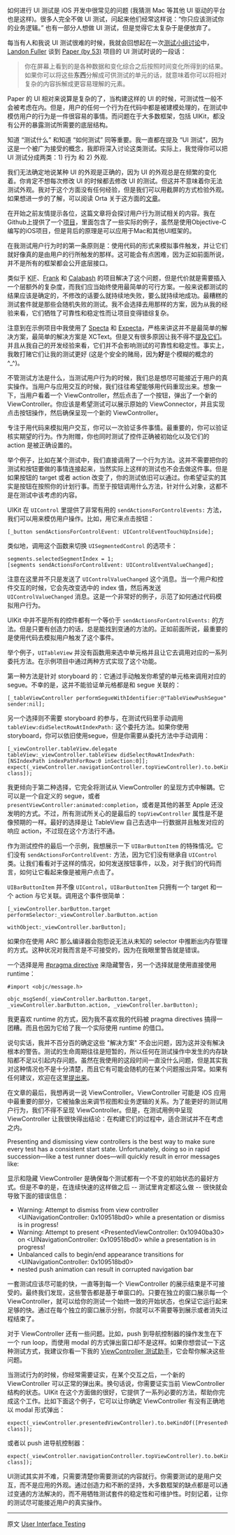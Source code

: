 如何进行 UI 测试是 iOS 开发中很常见的问题 (我猜测 Mac 等其他 UI 驱动的平台也是这样)。很多人完全不做 UI 测试，问起来他们经常这样说：“你只应该测试你的业务逻辑。” 也有一部分人想做 UI 测试，但是觉得它太复杂于是便放弃了。

每当有人和我说 UI 测试很难的时候，我就会回想起在一次[测试小组讨论](http://www.meetup.com/CocoaPods-NYC/events/164278492/)中，[Landon Fuller](https://twitter.com/landonfuller) 谈到 [Paper (by 53)](https://www.fiftythree.com/paper) 项目的 UI 测试时说的一段话：

> 你在屏幕上看到的是各种数据和变化综合之后按照时间变化所得到的结果。如果你可以将这些**东西**分解成可供测试的单元的话，就意味着你可以将相对复杂的内容拆解成更容易理解的元素。

Paper 的 UI 相对来说算是复杂的了，当构建这样的 UI 的时候，可测试性一般不会被考虑在内。但是，用户的任何一个行为在代码中都是被建模处理的，在测试中模仿用户的行为是一件很容易的事情。而问题在于大多数框架，包括 UIKit，都没有公开的暴露测试所需要的底层结构。

知道 “测试什么” 和知道 “如何测试” 同等重要。我一直都在提及 “UI 测试”，因为这是一个被广为接受的概念，我即将深入讨论这类测试。实际上，我觉得你可以把 UI 测试分成两类：1) 行为 和 2) 外观.

我们无法确定地说某种 UI 的外观是正确的，因为 UI 的外观总是在频繁的变化着。你肯定不想每次修改 UI 的时候都去修改 UI 的测试。但这并不意味着你无法测试外观。我对于这个方面没有任何经验，但是我们可以用截屏的方式检验外观。如果想进一步的了解，可以阅读 Orta 关于这方面的[文章](http://objccn.io/issue-15-7)。

在开始之前友情提示各位，这篇文章将会探讨用户行为测试相关的内容。我在Github上提供了一个[项目](https://github.com/klaaspieter/objc-io-issue-15-ux-testing)，里面包含了一些实际的例子，虽然是使用Objective-C编写的iOS项目，但是背后的原理是可以应用于Mac和其他UI框架的。

在我测试用户行为时的第一条原则是：使用代码的形式来模拟事件触发，并让它们就好像真的是由用户的行所触发的那样。这可能会有点困难，因为正如前面所说，并不是所有的框架都会公开底层接口。

类似于 [KIF](https://github.com/kif-framework/KIF)、[Frank](http://www.testingwithfrank.com/) 和 [Calabash](http://calaba.sh/) 的项目解决了这个问题，但是代价就是需要插入一个层额外的复杂度，而我们应当始终使用最简单的可行方案。一般来说都测试的结果应该是确定的，不修改的话要么就持续地失败，要么就持续地成功。最糟糕的测试套件就是那些会随机失败的测试。我不会选择去用那样的方案，因为从我的经验来看，它们牺牲了可靠性和稳定性而让项目变得错综复杂。

注意到在示例项目中我使用了 [Specta](https://github.com/specta/specta) 和 [Expecta](https://github.com/specta/expecta)，严格来讲这并不是最简单的解决方案，最简单的解决方案是 XCText。但是又有很多原因让我不得不[提及它们](http://www.annema.me/why-i-prefer-testing-with-specta-expecta-and-ocmockito)。并且从我自己的开发经验来看，它们并不会影响测试的可靠性和稳定性。事实上，我敢打赌它们让我的测试更好 (这是个安全的赌局，因为**好**是个模糊的概念的^_^)。

不管测试方法是什么，当测试用户行为的时候，我们总是想尽可能接近于用户的真实操作。当用户与应用交互的时候，我们往往希望能够用代码重现出来。想象一下，当用户看着一个 ViewController，然后点击了一个按钮，弹出了一个新的 ViewController。你应该是希望测试可以展示原始的 ViewConnector，并且实现点击按钮操作，然后确保呈现一个新的 ViewController。

专注于用代码来模拟用户交互，你可以一次验证多件事情。最重要的，你可以验证核实期望的行为。作为附赠，你也同时测试了控件正确被初始化以及它们的 action 是被正确设置的。

举个例子，比如在某个测试中，我们直接调用了一个行为方法。这并不需要把你的测试和按钮要做的事情连接起来，当然实际上这样的测试也不会去做这件事。但是如果按钮的 target 或者 action 改变了，你的测试依旧可以通过。你希望证实的其实是按钮在按照你的计划行事。而至于按钮调用什么方法，针对什么对象，这都不是在测试中该考虑的内容。

UIKit 在 `UIControl` 里提供了非常有用的 `sendActionsForControlEvents:` 方法，我们可以用来模仿用户操作。比如，用它来点击按钮：

    [_button sendActionsForControlEvent: UIControlEventTouchUpInside];

类似地，调用这个函数来切换 `UISegmentedControl` 的选项卡：

    segments.selectedSegmentIndex = 1;
    [segments sendActionsForControlEvent: UIControlEventValueChanged];

注意在这里并不只是发送了 `UIControlValueChanged` 这个消息。当一个用户和控件交互的时候，它会先改变选中的 index 值，然后再发送 `UIControlValueChanged` 消息。这是一个非常好的例子，示范了如何通过代码模拟用户行为。

UIKit 中并不是所有的控件都有一个等价于 `sendActionsForControlEvents:` 的方法。但是只要有创造力的话，总是能找到变通的方法的。正如前面所说，最重要的是使用代码去模拟用户触发了这个事件。

举个例子，`UITableView` 并没有函数用来选中单元格并且让它去调用对应的一系列委托方法。在示例项目中通过两种方式实现了这个功能。

第一种方法是针对 storyboard 的：它通过手动触发你希望的单元格来调用对应的 segue。不幸的是，这并不能验证单元格都是和 segue 关联的：

    [_tableViewController performSegueWithIdentifier:@"TableViewPushSegue" sender:nil];

另一个选择则不需要 storyboard 的参与，在测试代码里手动调用 `tableView:didSelectRowAtIndexPath:` 这个委托方法。如果你使用 storyboard，你可以依旧使用segue，但是你需要从委托方法中手动调用：

    [_viewController.tableView.delegate tableView:_viewController.tableView didSelectRowAtIndexPath:[NSIndexPath indexPathForRow:0 inSection:0]];
    expect(_viewController.navigationController.topViewController).to.beKindOf([PresentedViewController class]);

我更倾向于第二种选择，它完全将测试从 ViewController 的呈现方式中解耦。它可以是一个自定义的 segue，或者 `presentViewController:animated:completion`，或者是其他的甚至 Apple 还没发明的方式。不过，所有测试所关心的是最后的 `topViewController` 属性是不是像预期的一样。最好的选择是让 TableView 自己去选中一行数据并且触发对应的响应 action，不过现在这个方法行不通。

作为测试控件的最后一个示例，我想展示一下 `UIBarButtonItem` 的特殊情况。它们没有 `sendActionsForControlEvent:` 方法，因为它们没有继承自 `UIControl` 类。让我们看看对于这样的情况，如何发送按钮事件，以及，对于我们的代码而言，如何让它看起来像是被用户点击了。

`UIBarButtonItem` 并不像 `UIControl`，`UIBarButtonItem` 只拥有一个 target 和一个 action 与它关联。调用这个事件很简单：

    [_viewController.barButton.target  performSelector:_viewController.barButton.action
                                             withObject:_viewController.barButton];

如果你在使用 ARC 那么编译器会抱怨说无法从未知的 selector 中推断出内存管理的方式。这种状况对我而言是不可接受的，因为在我眼里警告就是错误。

一个选择是用 [#pragma directive](http://nshipster.com/pragma/#inhibiting-warnings) 来隐藏警告，另一个选择就是使用直接使用runtime：

    #import <objc/message.h>

    objc_msgSend(_viewController.barButton.target, _viewController.barButton.action, _viewController.barButton);

我更喜欢 runtime 的方式，因为我不喜欢我的代码被 pragma directives 搞得一团糟。而且也因为它给了我一个实际使用 runtime 的借口。

说句实话，我并不百分百的确定这些 "解决方案" 不会出问题，因为这并没有解决根本的警告。测试的生命周期往往是短暂的，所以任何在测试操作中发生的内存缺陷都不足以引起内存问题。虽然在我使用的这段时间一直没什么问题，但是其实我对这种情况也不是十分清楚，而且它有可能会随机的在某个问题报出异常。如果有任何建议，欢迎在这里[提出来](https://twitter.com/klaaspieter)。

在文章的最后，我想再说一说 ViewController。ViewController 可能是 iOS 应用中最重要的部分，它被抽象出来调节视图和业务逻辑的关系。为了能更好的测试用户行为，我们不得不呈现 ViewController。但是，在测试用例中呈现 ViewController 让我很快得出结论：在构建它们的过程中，适合测试并不在考虑之内。

Presenting and dismissing view controllers is the best way to make sure every test has a consistent start state. Unfortunately, doing so in rapid succession—like a test runner does—will quickly result in error messages like:

显示和隐藏 ViewController 是确保每个测试都有一个不变的初始状态的最好方式。但是不幸的是，在连续快速的这样做之后 -- 测试里肯定都这么做 -- 很快就会导致下面的错误信息：

- Warning: Attempt to dismiss from view controller &lt;UINavigationController: 0x109518bd0&gt; while a presentation or dismiss is in progress!
- Warning: Attempt to present &lt;PresentedViewController: 0x10940ba30&gt; on &lt;UINavigationController: 0x109518bd0&gt; while a presentation is in progress!
- Unbalanced calls to begin/end appearance transitions for &lt;UINavigationController: 0x109518bd0&gt;
- nested push animation can result in corrupted navigation bar

一套测试应该尽可能的快，一直等到每一个 ViewController 的展示结束是不可接受的。最终我们发现，这些警告都是基于单窗口的。只要在独立的窗口展示每一个 ViewController，就可以给你的测试一个始终一致的开始状态，也保证它运行起来足够的快。通过在每个独立的窗口展示分别，你就可以不需要等到展示或者消失过程结束了。

对于 ViewController 还有一些问题。比如，push 到导航控制器的操作发生在下一个 run loop，而使用 modal 的方式弹出窗口却不是这样。如果你想尝试一下这种测试方式，我建议你看一下我的 [ViewController 测试助手](https://github.com/klaaspieter/KPAViewControllerTestHelper)，它会帮你解决这些问题。

当测试行为的时候，你经常需要证实，在某个交互之后，一个新的 ViewController 可以正常的弹出来。换句话说，你需要证实当前 ViewController 结构的状态。UIKit 在这个方面做的很好，它提供了一系列必要的方法，帮助你完成这个工作。比如下面这个例子，它可以让你确定 ViewController 有没有正确地以 modal 形式弹出：

    expect(_viewController.presentedViewController).to.beKindOf([PresentedViewController class]);

或者以 push 进导航控制器：

    expect(_viewController.navigationController.topViewController).to.beKindOf([PresentedViewController class]);


UI测试其实并不难，只需要清楚你需要测试的内容就行。你需要测试的是用户交互，而不是应用的外观。通过创造力和不断的坚持，大多数框架的缺点都是可以通过变通的方法解决的，而不用牺牲测试套件的稳定性和可维护性。时刻记着，让你的测试尽可能接近用户的真实操作。

---

 

原文 [User Interface Testing](http://www.objc.io/issue-15/user-interface-testing.html)
